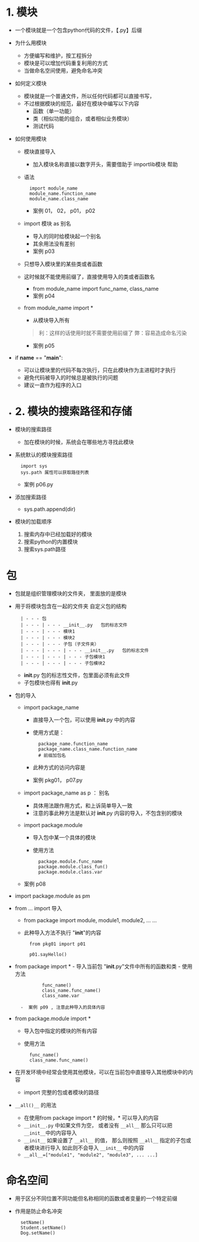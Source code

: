 # 1. 模块
- 一个模块就是一个包含python代码的文件，【.py】后缀
- 为什么用模块
    - 方便编写和维护，按工程拆分
    - 模块是可以增加代码重复利用的方式
    - 当做命名空间使用，避免命名冲突
- 如何定义模块
    - 模块就是一个普通文件，所以任何代码都可以直接书写，
    - 不过根据模块的规范，最好在模块中编写以下内容
        - 函数（单一功能）
        - 类（相似功能的组合，或者相似业务模块）
        - 测试代码
        
- 如何使用模块
    - 模块直接导入
        - 加入模块名称直接以数字开头，需要借助于 importlib模块 帮助
    - 语法
          
            import module_name
            module_name.function_name
            module_name.class_name
        - 案例 01， 02， p01， p02          
    - import 模块 as 别名
        - 导入的同时给模块起一个别名
        - 其余用法没有差别
        - 案例 p03
    
    - 只想导入模块里的某些类或者函数
    - 这时候就不能使用前缀了，直接使用导入的类或者函数名
    
        - from module_name import func_name, class_name
        - 案例 p04
        
    - from module_name import *
        - 从模块导入所有
        >利：这样的话使用时就不需要使用前缀了
        >弊：容易造成命名污染
        - 案例 p05
        
- if __name__ == "__main__":
    - 可以让模块里的代码不每次执行，只在此模块作为主进程时才执行
    - 避免代码被导入的时候总是被执行的问题
    - 建议一直作为程序的入口
        
- # 2. 模块的搜索路径和存储
- 模块的搜索路径
    - 加在模块的时候，系统会在哪些地方寻找此模块
- 系统默认的模块搜索路径
        
        
        import sys
        sys.path 属性可以获取路径列表
        
   - 案例 p06.py 
   
- 添加搜索路径
   - sys.path.append(dir) 
   
   
- 模块的加载顺序
    1. 搜索内存中已经加载好的模块
    2. 搜索python的内置模块
    3. 搜索sys.path路径
    
    
# 包
- 包就是组织管理模块的文件夹， 里面放的是模块
- 用于将模块包含在一起的文件夹
自定义包的结构

        
        | - - - 包
        | - - - | - - - __init__.py   包的标志文件
        | - - - | - - - 模块1
        | - - - | - - - 模块2
        | - - - | - - - 子包（子文件夹）
        | - - - | - - - | - - - __init__.py   包的标志文件
        | - - - | - - - | - - - 子包模块1
        | - - - | - - - | - - - 子包模块2
        
    
   - __init__.py 包的标志性文件，包里面必须有此文件
   - 子包模块也得有 __init__.py
   

- 包的导入
    - import package_name
        - 直接导入一个包，可以使用 __init__.py 中的内容
        - 使用方式是：
        
                package_name.function_name
                package_name.class_name.function_name
                # 前缀加包名
        - 此种方式的访问内容是
        - 案例  pkg01， p07.py
        
    - import package_name as p ： 别名
        - 具体用法跟作用方式，和上诉简单导入一致
        - 注意的事此种方法是默认对 __init__.py 内容的导入，不包含别的模块
        
    - import package.module
        - 导入包中某一个具体的模块
        - 使用方法
        
                
                package.module.func_name
                package.module.class_fun()
                package.module.class.var
      
               
   - 案例   p08
   
- import package.module as pm


- from ... import 导入
    - from package import module, module1, module2, ... ...
    - 此种导入方法不执行 "__init__"的内容
        
        
            from pkg01 import p01
    
            p01.sayHello()
           
- from package import *
        - 导入当前包    "__init__.py"文件中所有的函数和类
        - 使用方法
            
                func_name()
                class_name.func_name()
                class_name.var
        
        -  案例 p09 , 注意此种导入的具体内容      
        
- from package.module import *
    - 导入包中指定的模块的所有内容
    - 使用方法
        
            func_name()
            class_name.func_name()
    
    
- 在开发环境中经常会使用其他模块，可以在当前包中直接导入其他模块中的内容
    - import 完整的包或者模块的路径
    
    
- `__all()__` 的用法
    - 在使用from package import * 的时候，* 可以导入的内容
    - `__init__.py` 中如果文件为空， 或者没有 `__all__` 那么只可以把 `__init__`中的内容导入
    - `__init__` 如果设置了 `__all__` 的值， 那么则按照 `__all__` 指定的子包或者模块进行导入
    如此则不会导入 `__init__` 中的内容
    - `__all__=["module1", "module2", "module3", ... ...]` 
    
    
# 命名空间
- 用于区分不同位置不同功能但名称相同的函数或者变量的一个特定前缀
- 作用是防止命名冲突

        setName()
        Student.setName()
        Dog.setName()
    
    